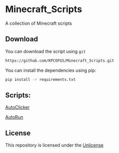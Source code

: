 # Minecraft_Scripts

A collection of Minecraft scripts

## Download

You can download the script using `git`
```bash
https://github.com/KPCOFGS/Minecraft_Scripts.git
```
You can install the dependencies using pip:
```bash
pip install -r requirements.txt
```
## Scripts:

[AutoClicker]()

[AutoRun]()

## License
This repository is licensed under the [Unlicense](LICENSE)
